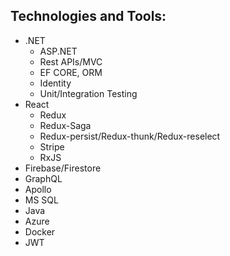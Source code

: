 ## Technologies and Tools: 

- .NET
    - ASP.NET
    - Rest APIs/MVC
    - EF CORE, ORM
    - Identity
    - Unit/Integration Testing
- React
    - Redux
    - Redux-Saga
    - Redux-persist/Redux-thunk/Redux-reselect
    - Stripe
    - RxJS
- Firebase/Firestore
- GraphQL
- Apollo
- MS SQL
- Java
- Azure
- Docker
- JWT


